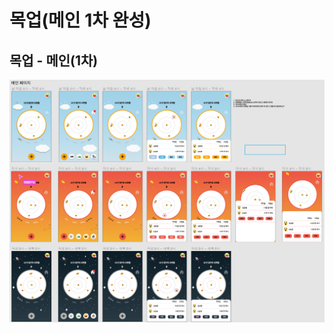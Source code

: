# 목업(메인 1차 완성)

## 목업 - 메인(1차)

![image-20211026180648085](idea.assets/image-20211026180648085.png)

